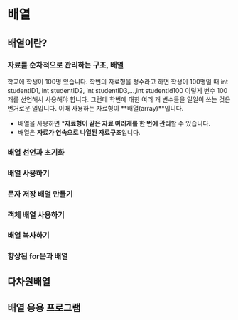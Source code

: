 # 배열

## 배열이란?

### 자료를 순차적으로 관리하는 구조, 배열
학교에 학생이 100명 있습니다. 학번의 자료형을 정수라고 하면 학생이 100명일 때 int studentID1, int studentID2, int studentID3,...,int studentId100 이렇게 변수 100개를 선언해서 사용해야 합니다. 그런데 학번에 대한 여러 개 변수들을 일일이 쓰는 것은 번거로운 일입니다. 이때 사용하는 자료형이 **배열(array)**입니다. 



- 배열을 사용하면 ***자료형이 같은 자료 여러개를 한 번에 관리**할 수 있습니다.
- 배열은 **자료가 연속으로 나열된 자료구조**입니다.

### 배열 선언과 초기화

### 배열 사용하기

### 문자 저장 배열 만들기

### 객체 배열 사용하기

### 배열 복사하기

### 향상된 for문과 배열

## 다차원배열

## 배열 응용 프로그램
